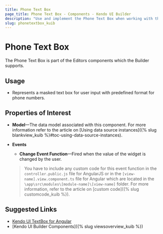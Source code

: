 ```yaml
---
title: Phone Text Box
page_title: Phone Text Box - Components - Kendo UI Builder
description: "Use and implement the Phone Text Box when working with the Kendo UI Builder tool for creating and managing Angular and AngularJS-based web applications."
slug: phonetextbox_kuib
---
```


# Phone Text Box

The Phone Text Box is part of the Editors components which the Builder supports.

## Usage

* Represents a masked text box for user input with predefined format for phone numbers.

## Properties of Interest

* **Model**&mdash;The data model associated with this component. For more information refer to the article on [Using data source instances]({% slug blankview_kuib %}#toc-using-data-source-instances).
* **Events**
    * **Change Event Function**&mdash;Fired when the value of the widget is changed by the user.

    > You have to include any custom code for this event function in the `controller.public.js` file for AngularJS or in the `[view-name].view.component.ts` file for Angular which are located in the `\app\src\modules\[module-name]\[view-name]` folder. For more information, refer to the article on [custom code]({% slug customcode_kuib %}).


## Suggested Links

* [Kendo UI TextBox for Angular](https://www.telerik.com/kendo-angular-ui/components/inputs/textbox/)
* [Kendo UI Builder Components]({% slug viewsoverview_kuib %})
